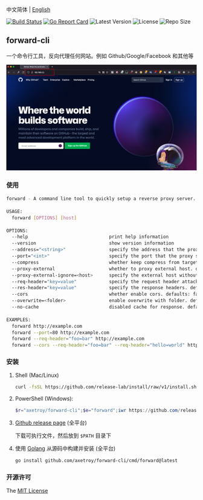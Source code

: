中文简体 | [English](README_en-US.md)

[![Build Status](https://github.com/axetroy/forward-cli/workflows/ci/badge.svg)](https://github.com/axetroy/forward-cli/actions)
[![Go Report Card](https://goreportcard.com/badge/github.com/axetroy/forward-cli)](https://goreportcard.com/report/github.com/axetroy/forward-cli)
![Latest Version](https://img.shields.io/github/v/release/axetroy/forward-cli.svg)
![License](https://img.shields.io/github/license/axetroy/forward-cli.svg)
![Repo Size](https://img.shields.io/github/repo-size/axetroy/forward-cli.svg)

## forward-cli

一个命令行工具，反向代理任何网站。例如 Github/Google/Facebook 和其他等

![img](screenshot.png)

### 使用

```bash
forward - A command line tool to quickly setup a reverse proxy server.

USAGE:
  forward [OPTIONS] [host]

OPTIONS:
  --help                              print help information
  --version                           show version information
  --address="<string>"                specify the address that the proxy server listens on. defaults: 0.0.0.0
  --port="<int>"                      specify the port that the proxy server listens on. defaults: 80
  --compress                          whether keep compress from target response, set to true may slowdown response. defaults: false
  --proxy-external                    whether to proxy external host. defaults: false
  --proxy-external-ignore=<host>      specify the external host without using a proxy. defaults: ""
  --req-header="key=value"            specify the request header attached to the request. defaults: ""
  --res-header="key=value"            specify the response headers. defaults: ""
  --cors                              whether enable cors. defaults: false
  --overwrite=<folder>                enable overwrite with folder. defaults: ""
  --no-cache                          disabled cache for response. defaults: true

EXAMPLES:
  forward http://example.com
  forward --port=80 http://example.com
  forward --req-header="foo=bar" http://example.com
  forward --cors --req-header="foo=bar" --req-header="hello=world" http://example.com
```

### 安装

1. Shell (Mac/Linux)

   ```bash
   curl -fsSL https://github.com/release-lab/install/raw/v1/install.sh | bash -s -- -r=axetroy/forward-cli -e=forward
   ```

2. PowerShell (Windows):

   ```powershell
   $r="axetroy/forward-cli";$e="forward";iwr https://github.com/release-lab/install/raw/v1/install.ps1 -useb | iex
   ```

3. [Github release page](https://github.com/axetroy/forward-cli/releases) (全平台)

   下载可执行文件，然后放到 `$PATH` 目录下

4. 使用 [Golang](https://golang.org) 从源码中构建并安装 (全平台)

   ```bash
   go install github.com/axetroy/forward-cli/cmd/forward@latest
   ```

### 开源许可

The [MIT License](LICENSE)
